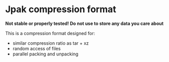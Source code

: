 # Jpak compression format

**Not stable or properly tested! Do not use to store any data you care about**

This is a compression format designed for:

 - similar compression ratio as tar + xz
 - random access of files
 - parallel packing and unpacking


